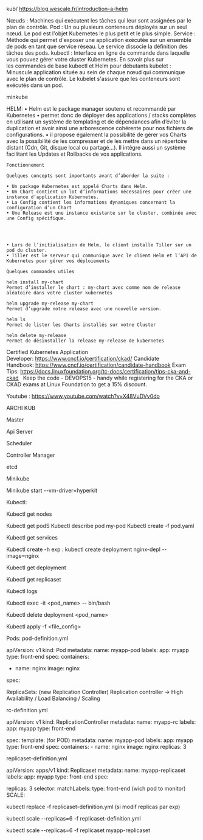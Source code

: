 kub/
https://blog.wescale.fr/introduction-a-helm



Nœuds :
Machines qui exécutent les tâches qui leur sont assignées par le plan de contrôle.
Pod :
Un ou plusieurs conteneurs déployés sur un seul nœud. Le pod est l'objet Kubernetes le plus petit et le plus simple.
Service :
Méthode qui permet d'exposer une application exécutée sur un ensemble de pods en tant que service réseau. Le service dissocie la définition des tâches des pods.
kubectl :
Interface en ligne de commande dans laquelle vous pouvez gérer votre cluster Kubernetes. En savoir plus sur les commandes de base kubectl et Helm pour débutants
kubelet :
Minuscule application située au sein de chaque nœud qui communique avec le plan de contrôle. Le kubelet s'assure que les conteneurs sont exécutés dans un pod.


minkube


HELM:
	• Helm est le package manager soutenu et recommandé par Kubernetes
	• permet donc de déployer des applications / stacks complètes en utilisant un système de templating et de dépendances afin d’éviter la duplication et avoir ainsi une arborescence cohérente pour nos fichiers de configurations.
	• il propose également la possibilité de gérer vos Charts avec la possibilité de les compresser et de les mettre dans un répertoire distant (Cdn, Git, disque local ou partagé…).
	Il intègre aussi un système facilitant les Updates et Rollbacks de vos applications.
	
	Fonctionnement
	
	Quelques concepts sont importants avant d’aborder la suite :
	
	• Un package Kubernetes est appelé Charts dans Helm.
	• Un Chart contient un lot d’informations nécessaires pour créer une instance d’application Kubernetes.
	• La Config contient les informations dynamiques concernant la configuration d’un Chart
	• Une Release est une instance existante sur le cluster, combinée avec une Config spécifique.
	
	
	
	
	• Lors de l’initialisation de Helm, le client installe Tiller sur un pod du cluster.
	• Tiller est le serveur qui communique avec le client Helm et l’API de Kubernetes pour gérer vos déploiements
	
	Quelques commandes utiles
	
	helm install my-chart
	Permet d’installer le chart : my-chart avec comme nom de release aléatoire dans votre cluster kubernetes
	
	helm upgrade my-release my-chart
	Permet d’upgrade notre release avec une nouvelle version.
	
	helm ls
	Permet de lister les Charts installés sur votre Cluster
	
	helm delete my-release
	Permet de désinstaller la release my-release de kubernetes
	
	
	
	
	

Certified Kubernetes Application Developer: https://www.cncf.io/certification/ckad/
Candidate Handbook: https://www.cncf.io/certification/candidate-handbook
Exam Tips: https://docs.linuxfoundation.org/tc-docs/certification/tips-cka-and-ckad
 
Keep the code - DEVOPS15 - handy while registering for the CKA or CKAD exams at Linux Foundation to get a 15% discount.

Youtube : https://www.youtube.com/watch?v=X48VuDVv0do




ARCHI KUB


Master

Api Server

Scheduler

Controller Manager

etcd







Minikube

Minikube start --vm-driver=hyperkit


Kubectl:

Kubectl get nodes

Kubectl get podS
Kubectl describe pod my-pod
Kubectl create -f pod.yaml

Kubectl get services

Kubectl create -h  exp : kubectl create deployment nginx-depl --image=nginx

Kubectl get deployment

Kubectl get replicaset

Kubectl logs <pod-name>

Kubectl exec -it <pod_name> -- bin/bash

Kubectl delete deployment <pod_name>

Kubectl apply -f <file_config>

Pods:
pod-definition.yml

apiVersion: v1
kind: Pod
metadata:
  name: myapp-pod
  labels:
    app: myapp
    type: front-end
spec:
  containers:
  - name: nginx
    image: nginx

spec:

ReplicaSets: (new Replication Controller)
Replication controller -> High Availability / Load Balancing / Scaling

rc-definition.yml

apiVersion: v1
kind: ReplicationController
metadata:
  name: myapp-rc
  labels:
    app: myapp
    type: front-end

spec:
  template: (for POD)
    metadata:
     name: myapp-pod
     labels:
       app: myapp
       type: front-end
    spec:
      containers:
      - name: nginx
        image: nginx
  replicas: 3


replicaset-definition.yml

apiVersion: apps/v1
kind: Replicaset
metadata:
  name: myapp-replicaset
  labels:
    app: myapp
    type: front-end
spec:    

  replicas: 3
  selector:
    matchLabels:
      type: front-end (wich pod to monitor)
SCALE:

kubectl replace -f replicaset-definition.yml (si modif replicas par exp)

kubectl scale --replicas=6 -f replicaset-definition.yml

kubectl scale --replicas=6 -f replicaset myapp-replicaset
  
